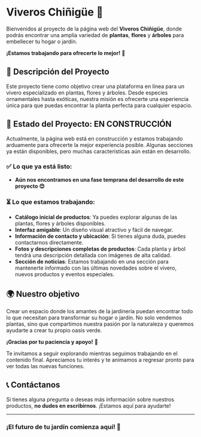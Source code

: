 # Viveros Chiñigüe 🌱

Bienvenidos al proyecto de la página web del **Viveros Chiñigüe**, donde podrás encontrar una amplia variedad de **plantas**, **flores** y **árboles** para embellecer tu hogar o jardín.

**¡Estamos trabajando para ofrecerte lo mejor!** 🚧

## 📜 Descripción del Proyecto

Este proyecto tiene como objetivo crear una plataforma en línea para un vivero especializado en plantas, flores y árboles. Desde especies ornamentales hasta exóticas, nuestra misión es ofrecerte una experiencia única para que puedas encontrar la planta perfecta para cualquier espacio.

## 🚧 Estado del Proyecto: EN CONSTRUCCIÓN

Actualmente, la página web está en construcción y estamos trabajando arduamente para ofrecerte la mejor experiencia posible. Algunas secciones ya están disponibles, pero muchas características aún están en desarrollo.

### ✅ Lo que ya está listo:

- **Aún nos encontramos en una fase temprana del desarrollo de este proyecto 😊**

### ⏳ Lo que estamos trabajando:

- **Catálogo inicial de productos**: Ya puedes explorar algunas de las plantas, flores y árboles disponibles.
- **Interfaz amigable**: Un diseño visual atractivo y fácil de navegar.
- **Información de contacto y ubicación**: Si tienes alguna duda, puedes contactarnos directamente.
- **Fotos y descripciones completas de productos**: Cada planta y árbol tendrá una descripción detallada con imágenes de alta calidad.
- **Sección de noticias**: Estamos trabajando en una sección para mantenerte informado con las últimas novedades sobre el vivero, nuevos productos y eventos especiales.

## 🌍 Nuestro objetivo

Crear un espacio donde los amantes de la jardinería puedan encontrar todo lo que necesitan para transformar su hogar o jardín. No solo vendemos plantas, sino que compartimos nuestra pasión por la naturaleza y queremos ayudarte a crear tu propio oasis verde.

**¡Gracias por tu paciencia y apoyo!** 🙏

Te invitamos a seguir explorando mientras seguimos trabajando en el contenido final. Apreciamos tu interés y te animamos a regresar pronto para ver todas las nuevas funciones.

## 📞 Contáctanos

Si tienes alguna pregunta o deseas más información sobre nuestros productos, **no dudes en escribirnos**. ¡Estamos aquí para ayudarte!

---

### **¡El futuro de tu jardín comienza aquí!** 🌿
